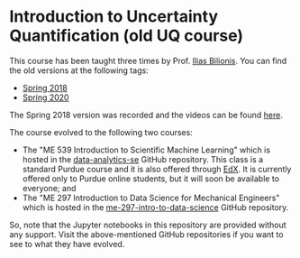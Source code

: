 # Introduction to Uncertainty Quantification (old UQ course)

This course has been taught three times by Prof. [Ilias Bilionis](https://www.predictivesciencelab.org/authors/ebilionis/). You can find the old versions at the following tags:

+ [Spring 2018](https://github.com/PredictiveScienceLab/uq-course/tree/SP2018)
+ [Spring 2020](https://github.com/PredictiveScienceLab/uq-course/tree/SP2020)

The Spring 2018 version was recorded and the videos can be found [here](https://nanohub.org/resources/27789).

The course evolved to the following two courses:
+ The "ME 539 Introduction to Scientific Machine Learning" which is hosted in the [data-analytics-se](https://github.com/PredictiveScienceLab/data-analytics-se) GitHub repository. This class is a standard Purdue course and it is also offered through [EdX](https://courses.edx.org/courses/course-v1:PurdueX+ME597x+2T2020/course/). It is currently offered only to Purdue online students, but it will soon be available to everyone; and
+ The "ME 297 Introduction to Data Science for Mechanical Engineers" which is hosted in the [me-297-intro-to-data-science](https://github.com/PurdueMechanicalEngineering/me-297-intro-to-data-science) GitHub repository.

So, note that the Jupyter notebooks in this repository are provided without any support. Visit the above-mentioned GitHub repositories if you want to see to what they have evolved.
